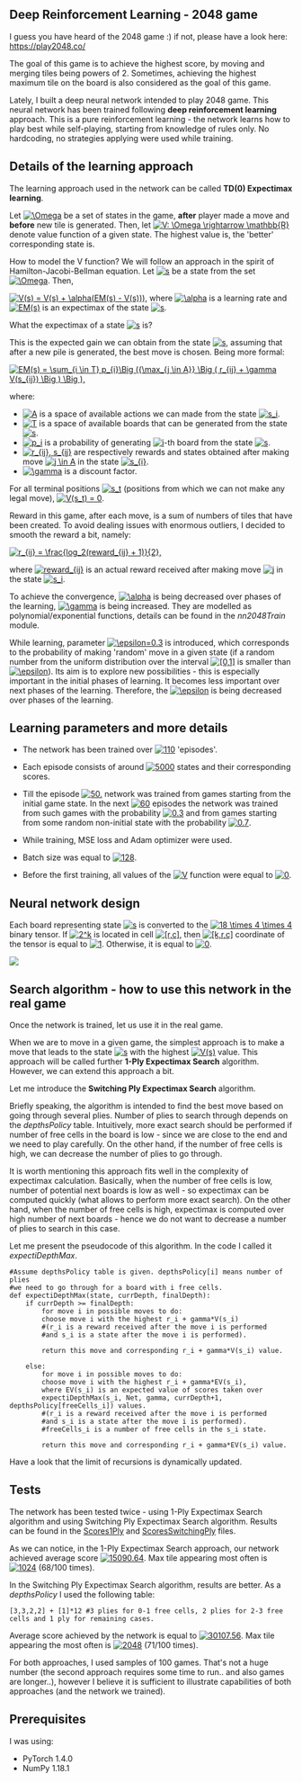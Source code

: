 ## Deep Reinforcement Learning - 2048 game
I guess you have heard of the 2048 game :) if not, please have a look here: https://play2048.co/

The goal of this game is to achieve the highest score, by moving and merging tiles being powers of 2. 
Sometimes, achieving the highest maximum tile on the board is also considered as the goal of this game.

Lately, I built a deep neural network intended to play 2048 game. 
This neural network has been trained following **deep reinforcement learning** approach. 
This is a pure reinforcement learning - the network learns how to play best while self-playing, starting from knowledge of rules only. 
No hardcoding, no strategies applying were used while training.

## Details of the learning approach

The learning approach used in the network can be called **TD(0) Expectimax learning**.

Let <a href="https://www.codecogs.com/eqnedit.php?latex=\Omega" target="_blank"><img src="https://latex.codecogs.com/gif.latex?\Omega" title="\Omega" /></a> be a set of states in the game, **after** player made a move and **before** new tile is generated.
Then, let
<a href="https://www.codecogs.com/eqnedit.php?latex=V:&space;\Omega&space;\rightarrow&space;\mathbb{R}" target="_blank"><img src="https://latex.codecogs.com/gif.latex?V:&space;\Omega&space;\rightarrow&space;\mathbb{R}" title="V: \Omega \rightarrow \mathbb{R}" /></a> denote value function of a given state. The highest value is, the 'better' corresponding state is.

How to model the V function? We will follow an approach in the spirit of Hamilton-Jacobi-Bellman equation. Let <a href="https://www.codecogs.com/eqnedit.php?latex=s" target="_blank"><img src="https://latex.codecogs.com/gif.latex?s" title="s" /></a> be a state from the set <a href="https://www.codecogs.com/eqnedit.php?latex=\Omega" target="_blank"><img src="https://latex.codecogs.com/gif.latex?\Omega" title="\Omega" /></a>. Then,

<a href="https://www.codecogs.com/eqnedit.php?latex=V(s)&space;=&space;V(s)&space;&plus;&space;\alpha(EV_s(s')&space;-&space;V(s)))" target="_blank"><img src="https://latex.codecogs.com/gif.latex?V(s)&space;=&space;V(s)&space;&plus;&space;\alpha(EM(s)&space;-&space;V(s)))" title="V(s) = V(s) + \alpha(EM(s) - V(s)))" /></a>,
where <a href="https://www.codecogs.com/eqnedit.php?latex=\alpha" target="_blank"><img src="https://latex.codecogs.com/gif.latex?\alpha" title="\alpha" /></a> is a learning rate and <a href="https://www.codecogs.com/eqnedit.php?latex=EM(s)" target="_blank"><img src="https://latex.codecogs.com/gif.latex?EM(s)" title="EM(s)" /></a> is an expectimax of the state <a href="https://www.codecogs.com/eqnedit.php?latex=s" target="_blank"><img src="https://latex.codecogs.com/gif.latex?s" title="s" /></a>.

What the expectimax of a state <a href="https://www.codecogs.com/eqnedit.php?latex=s" target="_blank"><img src="https://latex.codecogs.com/gif.latex?s" title="s" /></a> is?

This is the expected gain we can obtain from the state <a href="https://www.codecogs.com/eqnedit.php?latex=s" target="_blank"><img src="https://latex.codecogs.com/gif.latex?s" title="s" /></a>, assuming that after a new pile is generated, the best move is chosen. Being more formal:

<a href="https://www.codecogs.com/eqnedit.php?latex=EM(s)&space;=&space;\sum_{i&space;\in&space;T}&space;p_{i}\Big&space;({\max_{j&space;\in&space;A}}&space;\Big&space;(&space;r_{ij}&space;&plus;&space;\gamma&space;V(s_{ij})&space;\Big&space;)&space;\Big&space;)," target="_blank"><img src="https://latex.codecogs.com/gif.latex?EM(s)&space;=&space;\sum_{i&space;\in&space;T}&space;p_{i}\Big&space;({\max_{j&space;\in&space;A}}&space;\Big&space;(&space;r_{ij}&space;&plus;&space;\gamma&space;V(s_{ij})&space;\Big&space;)&space;\Big&space;)," title="EM(s) = \sum_{i \in T} p_{i}\Big ({\max_{j \in A}} \Big ( r_{ij} + \gamma V(s_{ij}) \Big ) \Big )," /></a>

where:
- <a href="https://www.codecogs.com/eqnedit.php?latex=A" target="_blank"><img src="https://latex.codecogs.com/gif.latex?A" title="A" /></a> is a space of available actions we can made from the state <a href="https://www.codecogs.com/eqnedit.php?latex=s_i" target="_blank"><img src="https://latex.codecogs.com/gif.latex?s_i" title="s_i" /></a>.
- <a href="https://www.codecogs.com/eqnedit.php?latex=T" target="_blank"><img src="https://latex.codecogs.com/gif.latex?T" title="T" /></a> is a space of available boards that can be generated from the state <a href="https://www.codecogs.com/eqnedit.php?latex=s" target="_blank"><img src="https://latex.codecogs.com/gif.latex?s" title="s" /></a>.
- <a href="https://www.codecogs.com/eqnedit.php?latex=p_i" target="_blank"><img src="https://latex.codecogs.com/gif.latex?p_i" title="p_i" /></a> is a probability of generating <a href="https://www.codecogs.com/eqnedit.php?latex=i" target="_blank"><img src="https://latex.codecogs.com/gif.latex?i" title="i" /></a>-th board from the state <a href="https://www.codecogs.com/eqnedit.php?latex=s" target="_blank"><img src="https://latex.codecogs.com/gif.latex?s" title="s" /></a>. 
- <a href="https://www.codecogs.com/eqnedit.php?latex=r_{ij},&space;s_{ij}" target="_blank"><img src="https://latex.codecogs.com/gif.latex?r_{ij},&space;s_{ij}" title="r_{ij}, s_{ij}" /></a> are respectively rewards and states obtained after making move <a href="https://www.codecogs.com/eqnedit.php?latex=j&space;\in&space;A" target="_blank"><img src="https://latex.codecogs.com/gif.latex?j&space;\in&space;A" title="j \in A" /></a> in the state <a href="https://www.codecogs.com/eqnedit.php?latex=s_{i}" target="_blank"><img src="https://latex.codecogs.com/gif.latex?s_{i}" title="s_{i}" /></a>.
- <a href="https://www.codecogs.com/eqnedit.php?latex=\gamma" target="_blank"><img src="https://latex.codecogs.com/gif.latex?\gamma" title="\gamma" /></a> is a discount factor.

For all terminal positions <a href="https://www.codecogs.com/eqnedit.php?latex=s_t" target="_blank"><img src="https://latex.codecogs.com/gif.latex?s_t" title="s_t" /></a> (positions from which we can not make any legal move), <a href="https://www.codecogs.com/eqnedit.php?latex=V(s_t)&space;=&space;0" target="_blank"><img src="https://latex.codecogs.com/gif.latex?V(s_t)&space;=&space;0" title="V(s_t) = 0" /></a>.

Reward in this game, after each move, is a sum of numbers of tiles that have been created. To avoid dealing issues with enormous outliers, I decided to smooth the reward a bit, namely: 

<a href="https://www.codecogs.com/eqnedit.php?latex=r_{ij}&space;=&space;\frac{log_2(reward_{ij}&space;&plus;&space;1)}{2}," target="_blank"><img src="https://latex.codecogs.com/gif.latex?r_{ij}&space;=&space;\frac{log_2(reward_{ij}&space;&plus;&space;1)}{2}," title="r_{ij} = \frac{log_2(reward_{ij} + 1)}{2}," /></a> 

where <a href="https://www.codecogs.com/eqnedit.php?latex=reward_{ij}" target="_blank"><img src="https://latex.codecogs.com/gif.latex?reward_{ij}" title="reward_{ij}" /></a> is an actual reward received after making move <a href="https://www.codecogs.com/eqnedit.php?latex=j" target="_blank"><img src="https://latex.codecogs.com/gif.latex?j" title="j" /></a> in the state <a href="https://www.codecogs.com/eqnedit.php?latex=s_i" target="_blank"><img src="https://latex.codecogs.com/gif.latex?s_i" title="s_i" /></a>.

To achieve the convergence, <a href="https://www.codecogs.com/eqnedit.php?latex=\alpha" target="_blank"><img src="https://latex.codecogs.com/gif.latex?\alpha" title="\alpha" /></a> is being decreased over phases of the learning, <a href="https://www.codecogs.com/eqnedit.php?latex=\gamma" target="_blank"><img src="https://latex.codecogs.com/gif.latex?\gamma" title="\gamma" /></a> is being increased. They are modelled as polynomial/exponential functions, details can be found in the *nn2048Train* module.

While learning, parameter <a href="https://www.codecogs.com/eqnedit.php?latex=\epsilon=0.3" target="_blank"><img src="https://latex.codecogs.com/gif.latex?\epsilon=0.3" title="\epsilon=0.3" /></a> is introduced, which corresponds to the probability of making 'random' move in a given state (if a random number from the uniform distribution over the interval <a href="https://www.codecogs.com/eqnedit.php?latex=[0,1]" target="_blank"><img src="https://latex.codecogs.com/gif.latex?[0,1]" title="[0,1]" /></a> is smaller than <a href="https://www.codecogs.com/eqnedit.php?latex=\epsilon" target="_blank"><img src="https://latex.codecogs.com/gif.latex?\epsilon" title="\epsilon" /></a>). Its aim is to explore new possibilities - this is especially important in the initial phases of learning. It becomes less important over next phases of the learning. Therefore, the <a href="https://www.codecogs.com/eqnedit.php?latex=\epsilon" target="_blank"><img src="https://latex.codecogs.com/gif.latex?\epsilon" title="\epsilon" /></a> is being decreased over phases of the learning.

## Learning parameters and more details

- The network has been trained over <a href="https://www.codecogs.com/eqnedit.php?latex=100" target="_blank"><img src="https://latex.codecogs.com/gif.latex?110" title="110" /></a> 'episodes'.

- Each episode consists of around <a href="https://www.codecogs.com/eqnedit.php?latex=5000" target="_blank"><img src="https://latex.codecogs.com/gif.latex?5000" title="5000" /></a> states and their corresponding scores.

- Till the episode <a href="https://www.codecogs.com/eqnedit.php?latex=50." target="_blank"><img src="https://latex.codecogs.com/gif.latex?50." title="50." /></a> network was trained from games starting from the initial game state. In the next <a href="https://www.codecogs.com/eqnedit.php?latex=60" target="_blank"><img src="https://latex.codecogs.com/gif.latex?60" title="60" /></a> episodes the network was trained from such games with the probability <a href="https://www.codecogs.com/eqnedit.php?latex=0.3" target="_blank"><img src="https://latex.codecogs.com/gif.latex?0.3" title="0.3" /></a> and from games starting from some random non-initial state with the probability <a href="https://www.codecogs.com/eqnedit.php?latex=0.7" target="_blank"><img src="https://latex.codecogs.com/gif.latex?0.7" title="0.7" /></a>.

- While training, MSE loss and Adam optimizer were used.

- Batch size was equal to <a href="https://www.codecogs.com/eqnedit.php?latex=128" target="_blank"><img src="https://latex.codecogs.com/gif.latex?128" title="128" /></a>.

- Before the first training, all values of the <a href="https://www.codecogs.com/eqnedit.php?latex=V" target="_blank"><img src="https://latex.codecogs.com/gif.latex?V" title="V" /></a> function were equal to <a href="https://www.codecogs.com/eqnedit.php?latex=0" target="_blank"><img src="https://latex.codecogs.com/gif.latex?0" title="0" /></a>.

## Neural network design

Each board representing state <a href="https://www.codecogs.com/eqnedit.php?latex=s" target="_blank"><img src="https://latex.codecogs.com/gif.latex?s" title="s" /></a> is converted to the <a href="https://www.codecogs.com/eqnedit.php?latex=18&space;\times&space;4&space;\times&space;4" target="_blank"><img src="https://latex.codecogs.com/gif.latex?18&space;\times&space;4&space;\times&space;4" title="18 \times 4 \times 4" /></a> binary tensor. If <a href="https://www.codecogs.com/eqnedit.php?latex=2^k" target="_blank"><img src="https://latex.codecogs.com/gif.latex?2^k" title="2^k" /></a> is located in cell <a href="https://www.codecogs.com/eqnedit.php?latex=[r,c]" target="_blank"><img src="https://latex.codecogs.com/gif.latex?[r,c]" title="[r,c]" /></a>, then <a href="https://www.codecogs.com/eqnedit.php?latex=[k,r,c]" target="_blank"><img src="https://latex.codecogs.com/gif.latex?[k,r,c]" title="[k,r,c]" /></a> coordinate of the tensor is equal to <a href="https://www.codecogs.com/eqnedit.php?latex=1" target="_blank"><img src="https://latex.codecogs.com/gif.latex?1" title="1" /></a>. Otherwise, it is equal to <a href="https://www.codecogs.com/eqnedit.php?latex=0" target="_blank"><img src="https://latex.codecogs.com/gif.latex?0" title="0" /></a>.

<img src="/modelGraphVisualization.png"/>

## Search algorithm - how to use this network in the real game 

Once the network is trained, let us use it in the real game.

When we are to move in a given game, the simplest approach is to make a move that leads to the state <a href="https://www.codecogs.com/eqnedit.php?latex=s" target="_blank"><img src="https://latex.codecogs.com/gif.latex?s" title="s" /></a> with the highest <a href="https://www.codecogs.com/eqnedit.php?latex=V(s)" target="_blank"><img src="https://latex.codecogs.com/gif.latex?V(s)" title="V(s)" /></a> value. This approach will be called further **1-Ply Expectimax Search** algorithm. However, we can extend this approach a bit.

Let me introduce the **Switching Ply Expectimax Search** algorithm.

Briefly speaking, the algorithm is intended to find the best move based on going through several plies. Number of plies to search through depends on the *depthsPolicy* table. Intuitively, more exact search should be performed if number of free cells in the board is low - since we are close to the end and we need to play carefully. On the other hand, if the number of free cells is high, we can decrease the number of plies to go through.

It is worth mentioning this approach fits well in the complexity of expectimax calculation. Basically, when the number of free cells is low, number of potential next boards is low as well - so expectimax can be computed quickly (what allows to perform more exact search). On the other hand, when the number of free cells is high, expectimax is computed over high number of next boards - hence we do not want to decrease a number of plies to search in this case.

Let me present the pseudocode of this algorithm. In the code I called it *expectiDepthMax*.

```
#Assume depthsPolicy table is given. depthsPolicy[i] means number of plies 
#we need to go through for a board with i free cells.
def expectiDepthMax(state, currDepth, finalDepth):
    if currDepth >= finalDepth:
        for move i in possible moves to do:
        choose move i with the highest r_i + gamma*V(s_i)
        #(r_i is a reward received after the move i is performed 
        #and s_i is a state after the move i is performed).
        
        return this move and corresponding r_i + gamma*V(s_i) value.
        
    else:
        for move i in possible moves to do:
        choose move i with the highest r_i + gamma*EV(s_i), 
        where EV(s_i) is an expected value of scores taken over 
        expectiDepthMax(s_i, Net, gamma, currDepth+1, depthsPolicy[freeCells_i]) values.
        #(r_i is a reward received after the move i is performed 
        #and s_i is a state after the move i is performed).
        #freeCells_i is a number of free cells in the s_i state.
        
        return this move and corresponding r_i + gamma*EV(s_i) value.
```

Have a look that the limit of recursions is dynamically updated.

## Tests

The network has been tested twice - using 1-Ply Expectimax Search algorithm and using Switching Ply Expectimax Search algorithm. Results can be found in the [Scores1Ply](https://github.com/BG1992/nn2048/blob/master/Scores1Ply.txt) and [ScoresSwitchingPly](https://github.com/BG1992/nn2048/blob/master/ScoresSwitchingPly.txt) files.

As we can notice, in the 1-Ply Expectimax Search approach, our network achieved average score <a href="https://www.codecogs.com/eqnedit.php?latex=15090.64" target="_blank"><img src="https://latex.codecogs.com/gif.latex?15090.64" title="15090.64" /></a>. Max tile appearing most often is <a href="https://www.codecogs.com/eqnedit.php?latex=1024" target="_blank"><img src="https://latex.codecogs.com/gif.latex?1024" title="1024" /></a> (68/100 times).

In the Switching Ply Expectimax Search algorithm, results are better. As a *depthsPolicy* I used the following table:
```
[3,3,2,2] + [1]*12 #3 plies for 0-1 free cells, 2 plies for 2-3 free cells and 1 ply for remaining cases.
```

Average score achieved by the network is equal to <a href="https://www.codecogs.com/eqnedit.php?latex=30107.56" target="_blank"><img src="https://latex.codecogs.com/gif.latex?30107.56" title="30107.56" /></a>. Max tile appearing the most often is <a href="https://www.codecogs.com/eqnedit.php?latex=2048" target="_blank"><img src="https://latex.codecogs.com/gif.latex?2048" title="2048" /></a> (71/100 times).

For both approaches, I used samples of 100 games. That's not a huge number (the second approach requires some time to run.. and also games are longer..), however I believe it is sufficient to illustrate capabilities of both approaches (and the network we trained).

## Prerequisites

I was using:
- PyTorch 1.4.0
- NumPy 1.18.1
